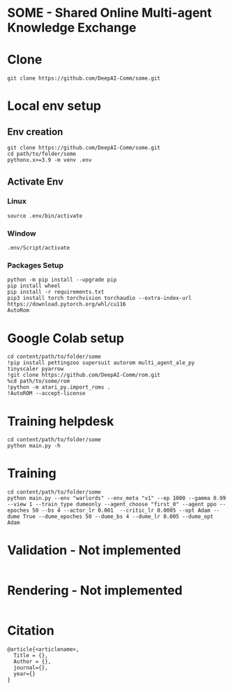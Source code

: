 # SOME - Shared Online Multi-agent Knowledge Exchange

# Clone
```
git clone https://github.com/DeepAI-Comm/some.git
```

# Local env setup
## Env creation
```
git clone https://github.com/DeepAI-Comm/some.git
cd path/to/folder/some
pythonx.x>=3.9 -m venv .env
```
## Activate Env
### Linux
```
source .env/bin/activate
```
### Window
```
.env/Script/activate
```
### Packages Setup
```
python -m pip install --upgrade pip
pip install wheel
pip install -r requirements.txt
pip3 install torch torchvision torchaudio --extra-index-url https://download.pytorch.org/whl/cu116
AutoRom
```

# Google Colab setup
```
cd content/path/to/folder/some
!pip install pettingzoo supersuit autorom multi_agent_ale_py tinyscaler pyarrow
!git clone https://github.com/DeepAI-Comm/rom.git
%cd path/to/some/rom
!python -m atari_py.import_roms .
!AutoROM --accept-license
```

# Training helpdesk
```
cd content/path/to/folder/some
python main.py -h
```

# Training 
```
cd content/path/to/folder/some
python main.py --env "warlords" --env_meta "v1" --ep 1000 --gamma 0.99 --view 1 --train_type dumeonly --agent_choose "first_0" --agent ppo --epoches 50 --bs 4 --actor_lr 0.001  --critic_lr 0.0005 --opt Adam --dume True --dume_epoches 50 --dume_bs 4 --dume_lr 0.005 --dume_opt Adam
```

# Validation - Not implemented
```
```

# Rendering - Not implemented
```
```

# Citation
```
@article{<articlename>,
  Title = {},
  Author = {},
  journal={},
  year={}
}
```